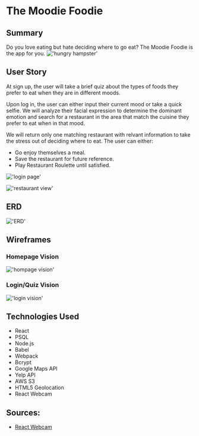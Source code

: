 # The Moodie Foodie

## Summary
Do you love eating but hate deciding where to go eat? The Moodie Foodie is the app for you. 
!['hungry hampster'](https://media.giphy.com/media/GnCc88zZhSVUc/giphy.gif)

## User Story
At sign up, the user will take a brief quiz about the types of foods they prefer to eat when they are in different moods. 

Upon log in, the user can either input their current mood or take a quick selfie. We will analyze their facial expression to determine the dominant emotion and search for a restaurant in the area that match the cuisine they prefer to eat when in that mood.  

We will return only one matching restaurant with relvant information to take the stress out of deciding where to eat. 
The user can either:
- Go enjoy themselves a meal. 
- Save the restaurant for future  reference. 
- Play Restaurant Roulette until satisfied.

!['login page'](http://i.imgur.com/dljibx7.png)

!['restaurant view'](http://i.imgur.com/qmA2cVL.png)

## ERD
!['ERD'](http://i.imgur.com/Ycajljv.png)

## Wireframes
### Homepage Vision
!['hompage vision'](https://wireframe.cc/Dxr2kc)

### Login/Quiz Vision
!['login vision'](https://wireframe.cc/HuxfFn)

## Technologies Used
- React
- PSQL
- Node.js
- Babel
- Webpack
- Bcrypt
- Google Maps API
- Yelp API
- AWS S3
- HTML5 Geolocation
- React Webcam

## Sources:
- [React Webcam](https://github.com/cezary/react-webcam)

